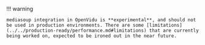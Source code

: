 !!! warning

    mediasoup integration in OpenVidu is **experimental**, and should not be used in production environments. There are some [limitations](../../production-ready/performance.md#limitations) that are currently being worked on, expected to be ironed out in the near future.